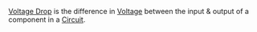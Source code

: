 [Voltage Drop](../..//Electronics/Voltage%20Drop.md) is the difference in [Voltage](Ohms%20law/Voltage.md) between the input & output of a component in a [Circuit](Circuits/Circuit.md).